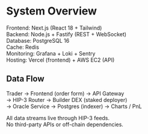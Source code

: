 # System Overview

Frontend:  Next.js (React 18 + Tailwind)  
Backend:   Node.js + Fastify (REST + WebSocket)  
Database:  PostgreSQL 16  
Cache:     Redis  
Monitoring: Grafana + Loki + Sentry  
Hosting:   Vercel (frontend) + AWS EC2 (API)

## Data Flow
Trader → Frontend (order form) → API Gateway  
→ HIP-3 Router → Builder DEX (staked deployer)  
→ Oracle Service → Postgres (indexer) → Charts / PnL

All data streams live through HIP-3 feeds.  
No third-party APIs or off-chain dependencies.